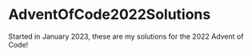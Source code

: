 # AdventOfCode2022Solutions
Started in January 2023, these are my solutions for the 2022 Advent of Code!

